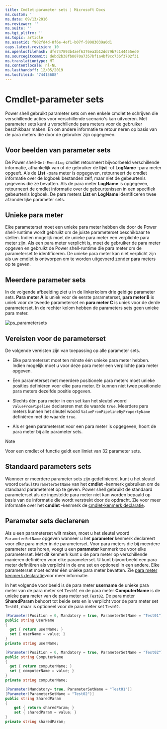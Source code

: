 ```yaml
---
title: Cmdlet-parameter sets | Microsoft Docs
ms.custom: ''
ms.date: 09/13/2016
ms.reviewer: ''
ms.suite: ''
ms.tgt_pltfrm: ''
ms.topic: article
ms.assetid: f902fd4d-8f6e-4ef1-b07f-59983039a0d1
caps.latest.revision: 10
ms.openlocfilehash: dfe747893b4aef6376ea3b12dd79b7c144455ed0
ms.sourcegitcommit: debd2b38fb8070a7357bf1a4bf9cc736f3702f31
ms.translationtype: MT
ms.contentlocale: nl-NL
ms.lasthandoff: 12/05/2019
ms.locfileid: "74415688"
---
```

# <a name="cmdlet-parameter-sets"></a>Cmdlet-parameter sets

Power shell gebruikt parameter sets om een enkele cmdlet te schrijven die verschillende acties voor verschillende scenario's kan uitvoeren. Met parameter sets kunt u verschillende para meters voor de gebruiker beschikbaar maken. En om andere informatie te retour neren op basis van de para meters die door de gebruiker zijn opgegeven.

## <a name="examples-of-parameter-sets"></a>Voor beelden van parameter sets

De Power shell-`Get-EventLog` cmdlet retourneert bijvoorbeeld verschillende informatie, afhankelijk van of de gebruiker de **lijst** -of **LogName** -para meter opgeeft. Als de **List** -para meter is opgegeven, retourneert de cmdlet informatie over de logboek bestanden zelf, maar niet de gebeurtenis gegevens die ze bevatten. Als de para meter **LogName** is opgegeven, retourneert de cmdlet informatie over de gebeurtenissen in een specifiek gebeurtenis logboek. De para meters **List** en **LogName** identificeren twee afzonderlijke parameter sets.

## <a name="unique-parameter"></a>Unieke para meter

Elke parameterset moet een unieke para meter hebben die door de Power shell-runtime wordt gebruikt om de juiste parameterset beschikbaar te stellen. Indien mogelijk moet de unieke para meter een verplichte para meter zijn. Als een para meter verplicht is, moet de gebruiker de para meter opgeven en gebruikt de Power shell-runtime die para meter om de parameterset te identificeren. De unieke para meter kan niet verplicht zijn als uw cmdlet is ontworpen om te worden uitgevoerd zonder para meters op te geven.

## <a name="multiple-parameter-sets"></a>Meerdere parameter sets

In de volgende afbeelding ziet u in de linkerkolom drie geldige parameter sets. **Para meter A** is uniek voor de eerste parameterset, **para meter B** is uniek voor de tweede parameterset en **para meter C** is uniek voor de derde parameterset. In de rechter kolom hebben de parameters sets geen unieke para meter.

![ps_parametersets](../media/ps-parametersets.gif)

## <a name="parameter-set-requirements"></a>Vereisten voor de parameterset

De volgende vereisten zijn van toepassing op alle parameter sets.

- Elke parameterset moet ten minste één unieke para meter hebben. Indien mogelijk moet u voor deze para meter een verplichte para meter opgeven.

- Een parameterset met meerdere positionele para meters moet unieke posities definiëren voor elke para meter. Er kunnen niet twee positionele para meters dezelfde positie opgeven.

- Slechts één para meter in een set kan het sleutel woord `ValueFromPipeline` declareren met de waarde `true`.
  Meerdere para meters kunnen het sleutel woord `ValueFromPipelineByPropertyName` definiëren met de waarde `true`.

- Als er geen parameterset voor een para meter is opgegeven, hoort de para meter bij alle parameter sets.

> [!NOTE]
> Voor een cmdlet of functie geldt een limiet van 32 parameter sets.

## <a name="default-parameter-sets"></a>Standaard parameters sets

Wanneer er meerdere parameter sets zijn gedefinieerd, kunt u het sleutel woord `DefaultParameterSetName` van het **cmdlet** -kenmerk gebruiken om de standaard parameterset op te geven. Power shell gebruikt de standaard parameterset als de ingestelde para meter niet kan worden bepaald op basis van de informatie die wordt verstrekt door de opdracht. Zie voor meer informatie over het **cmdlet** -kenmerk de [cmdlet-kenmerk declaratie](./cmdlet-attribute-declaration.md).

## <a name="declaring-parameter-sets"></a>Parameter sets declareren

Als u een parameterset wilt maken, moet u het sleutel woord `ParameterSetName` opgeven wanneer u het **parameter** kenmerk declareert voor elke para meter in de parameterset. Voor para meters die bij meerdere parameter sets horen, voegt u een **parameter** kenmerk toe voor elke parameterset. Met dit kenmerk kunt u de para meter op verschillende manieren definiëren voor elke parameterset. U kunt bijvoorbeeld een para meter definiëren als verplicht in de ene set en optioneel in een andere. Elke parameterset moet echter één unieke para meter bevatten. Zie [para meter kenmerk declaratie](parameter-attribute-declaration.md)voor meer informatie.

In het volgende voor beeld is de para meter **username** de unieke para meter van de para meter set `Test01` en de para meter **ComputerName** is de unieke para meter van de para meter set `Test02`. De para meter **SharedParam** behoort tot beide sets en is verplicht voor de para meter set `Test01`, maar is optioneel voor de para meter set `Test02`.

```csharp
[Parameter(Position = 0, Mandatory = true, ParameterSetName = "Test01")]
public string UserName
{
  get { return userName; }
  set { userName = value; }
}
private string userName;

[Parameter(Position = 0, Mandatory = true, ParameterSetName = "Test02")]
public string ComputerName
{
  get { return computerName; }
  set { computerName = value; }
}
private string computerName;

[Parameter(Mandatory= true, ParameterSetName = "Test01")]
[Parameter(ParameterSetName = "Test02")]
public string SharedParam
{
    get { return sharedParam; }
    set { sharedParam = value; }
}
private string sharedParam;
```
